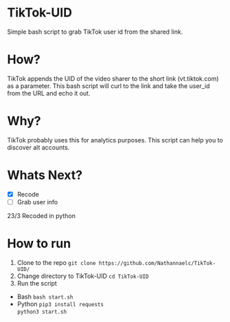 # TikTok-UID
Simple bash script to grab TikTok user id from the shared link.

# How?
TikTok appends the UID of the video sharer to the short link (vt.tiktok.com) as a parameter.
This bash script will curl to the link and take the user_id from the URL and echo it out.

# Why?
TikTok probably uses this for analytics purposes.
This script can help you to discover alt accounts.

# Whats Next?
- [x] Recode
- [ ] Grab user info

23/3 Recoded in python

# How to run
1. Clone to the repo ```git clone https://github.com/Nathannaelc/TikTok-UID/ ```
2. Change directory to TikTok-UID ```cd TikTok-UID```
3. Run the script
  - Bash ```bash start.sh```
  - Python 
  ```pip3 install requests``` <br/>
  ```python3 start.sh```

